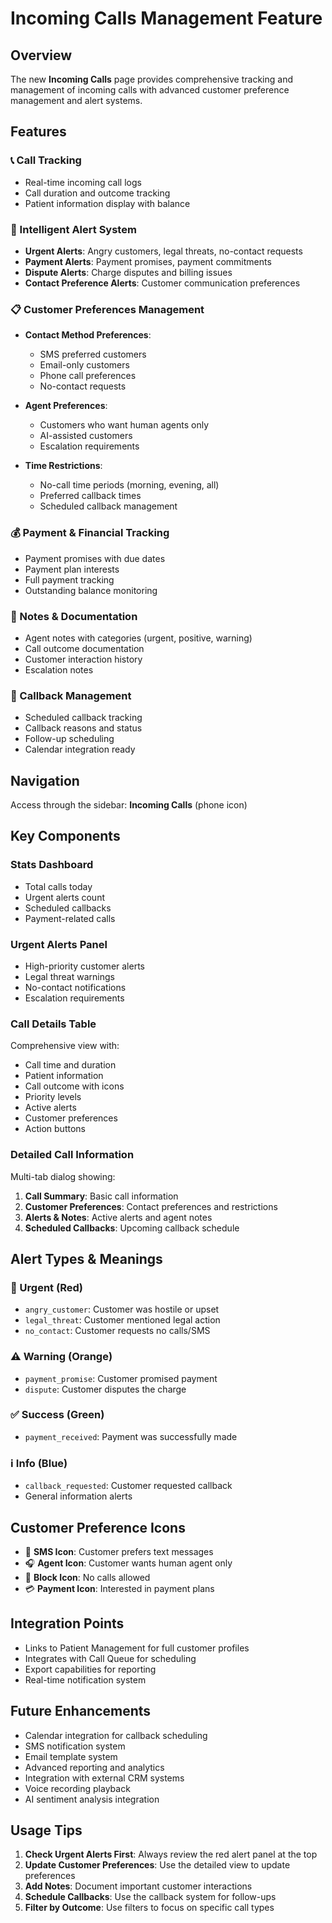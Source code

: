 # Incoming Calls Management Feature

## Overview
The new **Incoming Calls** page provides comprehensive tracking and management of incoming calls with advanced customer preference management and alert systems.

## Features

### 📞 Call Tracking
- Real-time incoming call logs
- Call duration and outcome tracking
- Patient information display with balance

### 🚨 Intelligent Alert System
- **Urgent Alerts**: Angry customers, legal threats, no-contact requests
- **Payment Alerts**: Payment promises, payment commitments
- **Dispute Alerts**: Charge disputes and billing issues
- **Contact Preference Alerts**: Customer communication preferences

### 📋 Customer Preferences Management
- **Contact Method Preferences**:
  - SMS preferred customers
  - Email-only customers
  - Phone call preferences
  - No-contact requests

- **Agent Preferences**:
  - Customers who want human agents only
  - AI-assisted customers
  - Escalation requirements

- **Time Restrictions**:
  - No-call time periods (morning, evening, all)
  - Preferred callback times
  - Scheduled callback management

### 💰 Payment & Financial Tracking
- Payment promises with due dates
- Payment plan interests
- Full payment tracking
- Outstanding balance monitoring

### 📝 Notes & Documentation
- Agent notes with categories (urgent, positive, warning)
- Call outcome documentation
- Customer interaction history
- Escalation notes

### 📅 Callback Management
- Scheduled callback tracking
- Callback reasons and status
- Follow-up scheduling
- Calendar integration ready

## Navigation
Access through the sidebar: **Incoming Calls** (phone icon)

## Key Components

### Stats Dashboard
- Total calls today
- Urgent alerts count
- Scheduled callbacks
- Payment-related calls

### Urgent Alerts Panel
- High-priority customer alerts
- Legal threat warnings
- No-contact notifications
- Escalation requirements

### Call Details Table
Comprehensive view with:
- Call time and duration
- Patient information
- Call outcome with icons
- Priority levels
- Active alerts
- Customer preferences
- Action buttons

### Detailed Call Information
Multi-tab dialog showing:
1. **Call Summary**: Basic call information
2. **Customer Preferences**: Contact preferences and restrictions
3. **Alerts & Notes**: Active alerts and agent notes
4. **Scheduled Callbacks**: Upcoming callback schedule

## Alert Types & Meanings

### 🔴 Urgent (Red)
- `angry_customer`: Customer was hostile or upset
- `legal_threat`: Customer mentioned legal action
- `no_contact`: Customer requests no calls/SMS

### ⚠️ Warning (Orange)
- `payment_promise`: Customer promised payment
- `dispute`: Customer disputes the charge

### ✅ Success (Green)
- `payment_received`: Payment was successfully made

### ℹ️ Info (Blue)
- `callback_requested`: Customer requested callback
- General information alerts

## Customer Preference Icons
- 📱 **SMS Icon**: Customer prefers text messages
- 🎧 **Agent Icon**: Customer wants human agent only
- 🚫 **Block Icon**: No calls allowed
- 💳 **Payment Icon**: Interested in payment plans

## Integration Points
- Links to Patient Management for full customer profiles
- Integrates with Call Queue for scheduling
- Export capabilities for reporting
- Real-time notification system

## Future Enhancements
- Calendar integration for callback scheduling
- SMS notification system
- Email template system
- Advanced reporting and analytics
- Integration with external CRM systems
- Voice recording playback
- AI sentiment analysis integration

## Usage Tips
1. **Check Urgent Alerts First**: Always review the red alert panel at the top
2. **Update Customer Preferences**: Use the detailed view to update preferences
3. **Add Notes**: Document important customer interactions
4. **Schedule Callbacks**: Use the callback system for follow-ups
5. **Filter by Outcome**: Use filters to focus on specific call types
